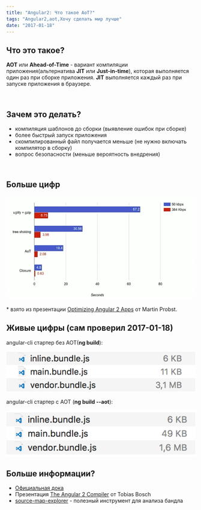 ```yaml
---
title: "Angular2: Что такое AoT?"
tags: "Angular2,aot,Хочу сделать мир лучше"
date: "2017-01-18"
---
```


## Что это такое?

**AOT** или **Ahead-of-Time** - вариант компиляции приложения(альтернатива **JIT** или **Just-in-time**), которая выполняется один раз при сборке приложения. **JIT** выполняется каждый раз при запуске приложения в браузере.

 

## Зачем это делать?

- компиляция шаблонов до сборки (выявление ошибок при сборке)
- более быстрый запуск приложения
- скомпилированный файл получается меньше (не нужно включать компилятор в сборку)
- вопрос безопасности (меньше вероятность внедрения)

 

## Больше цифр

![](images/Screen-Shot-2017-01-18-at-22.19.02.png)

\* взято из презентации [Optimizing Angular 2 Apps](https://www.youtube.com/watch?v=_VnV7R4Ncwc) от Martin Probst.

## Живые цифры (сам проверил 2017-01-18)

angular-cli стартер без AOT(**ng build**):

![](images/Screen-Shot-2017-01-18-at-22.32.32.png)

angular-cli стартер c AOT (**ng build --aot**):

![](images/Screen-Shot-2017-01-18-at-22.33.50.png)

## Больше информации?

- [Официальная дока](https://angular.io/docs/ts/latest/cookbook/aot-compiler.html)
- Презентация [The Angular 2 Compiler](https://www.youtube.com/watch?v=kW9cJsvcsGo) от Tobias Bosch
- [source-map-explorer](https://www.npmjs.com/package/source-map-explorer) - полезный инструмент для анализа бандла
